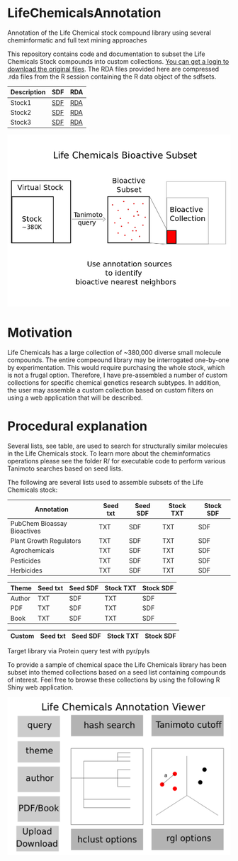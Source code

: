 # LifeChemicalsAnnotation
Annotation of the Life Chemical stock compound library using several cheminformatic and full text mining approaches

This repository contains code and documentation to subset the Life Chemicals Stock compounds into custom collections. [You can get a login to download the original files](http://www.lifechemicals.com/downloads/9353/9360). The RDA files provided here are compressed .rda files from the R session containing the R data object of the sdfsets. 

Description | SDF | RDA | 
------------|-----|-----|
Stock1 | [SDF](https://www.dropbox.com/s/gzepniu8ed5c33u/LC_Stock1.sdf.zip?dl=0) | [RDA](https://www.dropbox.com/s/9rk84bmtaoqrroq/LC_Stock1.rda?dl=0) |
Stock2 | [SDF](https://www.dropbox.com/s/bza31w8emx1kb6r/LC_Stock2.sdf.zip?dl=0) | [RDA](https://www.dropbox.com/s/wawosg69ut7t8jm/LC_Stock2.rda?dl=0) | 
Stock3 | [SDF](https://www.dropbox.com/s/xirrvx8b9kw51oi/LC_Stock3.sdf.zip?dl=0) | [RDA](https://www.dropbox.com/s/wmea3o4bgb6cr4m/LC_Stock3.rda?dl=0) |

![Subsetting the Life Chemicals library](https://github.com/andrewdefries/LifeChemicalsAnnotation/blob/master/LifeChemicalsBioactiveSubset.png)


Motivation
==========

Life Chemicals has a large collection of ~380,000 diverse small molecule compounds. The entire compeound library may be interrogated one-by-one by experimentation. This would require purchasing the whole stock, which is not a frugal option. Therefore, I have pre-assembled a number of custom collections for specific chemical genetics research subtypes. In addition, the user may assemble a custom collection based on custom filters on using a web application that will be described.

Procedural explanation
======================

Several lists, see table, are used to search for structurally similar molecules in the Life Chemicals stock. To learn more about the cheminformatics operations please see the folder R/ for executable code to perform various Tanimoto searches based on seed lists.

The following are several lists used to assemble subsets of the Life Chemicals stock:

Annotation | Seed txt | Seed SDF | Stock TXT | Stock SDF 
-----------|----------|----------|-----------|-----------
PubChem Bioassay Bioactives | TXT | SDF | TXT | SDF
Plant Growth Regulators | TXT | SDF | TXT | SDF
Agrochemicals | TXT | SDF | TXT | SDF
Pesticides | TXT | SDF | TXT | SDF
Herbicides | TXT | SDF | TXT | SDF

Theme | Seed txt | Seed SDF | Stock TXT | Stock SDF 
-----------|----------|----------|-----------|-----------
Author | TXT | SDF | TXT | SDF
PDF | TXT | SDF | TXT | SDF
Book  | TXT | SDF | TXT | SDF

Custom | Seed txt | Seed SDF | Stock TXT | Stock SDF 
-----------|----------|----------|-----------|-----------
Target library via Protein query
test with pyr/pyls

To provide a sample of chemical space the Life Chemicals library has been subset into themed collections based on a seed list containing compounds of interest. Feel free to browse these collections by using the following R Shiny web application.

![Shiny web app](https://github.com/andrewdefries/LifeChemicalsAnnotation/blob/master/LifeChemicalsAnnotationViewer.png)




